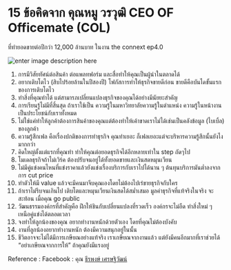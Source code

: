 # 15 ข้อคิดจาก คุณหมู วรวุฒิ CEO OF Officemate \(COL\)

ที่ทำยอดขายต่อปีกว่า 12,000 ล้านบาท ในงาน the connext ep4.0

![enter image description here](https://scontent.fbkk22-1.fna.fbcdn.net/v/t1.0-9/71533417_10219335837803149_2553251091311493120_o.jpg?_nc_cat=108&_nc_oc=AQnNSzvcYIIa4Ocjh8v9runrmo4ucgCKmnYd9tkCjsXJaOOxWKMk7-TN5KEZwUWcZF4&_nc_ht=scontent.fbkk22-1.fna&oh=f621336555ebe88383ab6d0df2746a42&oe=5DF748DC)

1. การมีวิสัยทัศน์ต่อสินค้า ต่อแพลทฟอร์ม และสื่อทำให้คุณเป็นผู้นำในตลาดได้
2. อยากเติบโตไว \(สิบไปร้อยล้านในปีสองปี\) โฟกัสการทำให้ธุรกิจขายดีก่อน ขายดีคือบันไดขั้นแรก ของการเติบโตไว
3. ทำสิ่งที่คุณทำได้ แต่สามารภเปลี่ยนแปลงธุรกิจของคุณได้อย่างมีนัยยะสำคัญ
4. การเรียนรู้ไม่มีที่สิ้นสุด ถ้าเราใช้เป็น ความรู้ในมหาวิทยาลัยความรู้ในตำแหน่ง ความรู้ในหน้างานเป็นประโยชน์กับเราทั้งหมด
5. ไม่ใช่แค่ทำให้ลูกค้าต้องการสินค้าของคุณแต่ต้องทำให้เค้าขาดเราไม่ได้เช่นเป็นคลังข้อมูล \(ไบเบิ้ล\) ของลูกค้า
6. ความรู้สึกเฟล คือเรื่องปกติของการทำธุรกิจ คุณทำเยอะ ก็เฟลเยอะแต่จะบริหารความรู้สึกนั้นยังไงมากกว่า
7. คิดใหญ่ตั้งแต่แรกที่คุณทำ ทำให้คุณต่อยอดธุรกิจได้อีกหลายเท่าใน step ถัดๆไป
8. โมเดลธุรกิจถ้าไม่เวิร์ค ต้องปรับจนอยู่ได้ทั้งยอดขายและเงินสดหมุนเวียน
9. ไม่มีคู่แข่งคนไหนที่แข่งราคาแล้วยังแข่งเรื่องบริการกับเราไปได้นาน ๆ ต้นทุนบริการมันต่ำลงจากการ cut price
10. ทำตัวให้มี value แล้วจะมีคนมาจีบคุณเองโดยไม่ต้องไปเร่ขายธุรกิจกับใคร
11. ถ้าเราไม่รีบจนเกินไป เติบโตและหมุนเวียนเงินสดได้สม่ำเสมอ มูลค่าธุรกิจที่แท้จริงในจริง จะสะท้อน เมื่อคุณ go public
12. วัฒนธรรมองค์กรที่สำคัญคือ ฝึกให้ชินกับเปลี่ยนแปลงที่รวดเร็ว องค์กรจะไม่อืด ทำสิ่งใหม่ ๆ เหนือคู่แข่งได้ตลอดเวลา
13. จงทำให้ลูกน้องของคุณ อยากทำงานหนักด้วยตัวเอง โดยที่คุณไม่ต้องบังคับ
14. งานที่ลูกน้องอยากทำงานหนัก ต้องมีความสนุกอยู่ในนั้น
15. ชีวิตอาจจะไม่ได้มีการเกษียณอย่างแท้จริง เราเกษียณจากงานแล้ว แต่ยังมีคนอีกมากที่เราช่วยได้ “อย่าเกษียณจากการให้” ถ้าคุณยังมีแรงอยู่

Reference : Facebook : คุณ [ธีรพงษ์ เศรษฐิวัฒน์](https://www.facebook.com/photo.php?fbid=10219335837763148&set=a.4079621545350&type=3&theater) 

